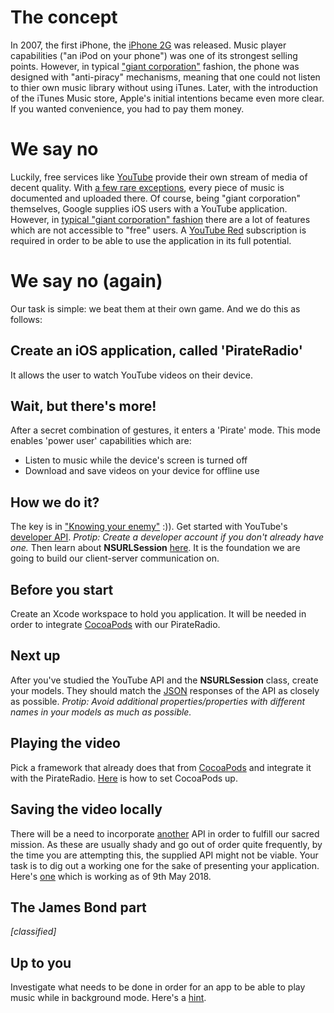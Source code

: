 # The concept
In 2007, the first iPhone, the [iPhone 2G](https://en.wikipedia.org/wiki/IPhone_(1st_generation)) was released. Music player capabilities ("an iPod on your phone") was one of its strongest selling points. However, in typical ["giant corporation"](https://en.wikipedia.org/wiki/Apple_Inc.) fashion, the phone was designed with "anti-piracy" mechanisms, meaning that one could not listen to thier own music library without using iTunes. Later, with the introduction of the iTunes Music store, Apple's initial intentions became even more clear. If you wanted convenience, you had to pay them money.

# We say no

Luckily, free services like [YouTube](https://www.youtube.com) provide their own stream of media of decent quality. With [a few rare exceptions](https://www.youtube.com/watch?v=DkiA3yydKAw), every piece of music is documented and uploaded there. Of course, being "giant corporation" themselves, Google supplies iOS users with a YouTube application. However, in [typical "giant corporation" fashion](http://4liberty.eu/wp-content/uploads/2016/02/RTR2RSIQ.jpg) there are a lot of features which are not accessible to "free" users. A [YouTube Red](https://www.youtube.com/red) subscription is required in order to be able to use the application in its full potential.

# We say no (again)

Our task is simple: we beat them at their own game. And we do this as follows:

## Create an iOS application, called 'PirateRadio'

 It allows the user to watch YouTube videos on their device.

## Wait, but there's more!

After a secret combination of gestures, it enters a 'Pirate' mode. This mode enables 'power user' capabilities which are:

* Listen to music while the device's screen is turned off
* Download and save videos on your device for offline use

## How we do it?

The key is in ["Knowing your enemy"](https://www.youtube.com/watch?v=4smim2MNvF8) :)). Get started with YouTube's [developer API](https://developers.google.com/youtube/). _Protip: Create a developer account if you don't already have one._ Then learn about **NSURLSession** [here](https://developer.apple.com/documentation/foundation/nsurlsession). It is the foundation we are going to build our client-server communication on.

## Before you start

Create an Xcode workspace to hold you application. It will be needed in order to integrate [CocoaPods](https://cocoapods.org/about) with our PirateRadio.

## Next up

After you've studied the YouTube API and the **NSURLSession** class, create your models. They should match the [JSON](https://www.w3schools.com/js/js_json_intro.asp) responses of the API as closely as possible. _Protip: Avoid additional properties/properties with different names in your models as much as possible._

## Playing the video

Pick a framework that already does that from [CocoaPods](https://cocoapods.org/) and integrate it with the PirateRadio. [Here](https://guides.cocoapods.org/) is how to set CocoaPods up.

## Saving the video locally

There will be a need to incorporate [another](https://media.giphy.com/media/GV3aYiEP8qbao/giphy.gif) API in order to fulfill our sacred mission. As these are usually shady and go out of order quite frequently, by the time you are attempting this, the supplied API might not be viable. Your task is to dig out a working one for the sake of presenting your application. Here's [one](https://market.mashape.com/CoolGuruji/youtube-to-mp3-download) which is working as of 9th May 2018.

## The James Bond part

_[classified]_

## Up to you

Investigate what needs to be done in order for an app to be able to play music while in background mode. Here's a [hint](https://developer.apple.com/documentation/avfoundation/avplayer).